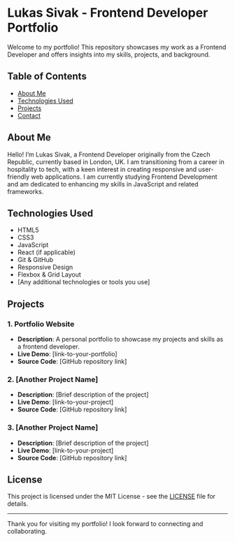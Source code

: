 # Lukas Sivak - Frontend Developer Portfolio

Welcome to my portfolio! This repository showcases my work as a Frontend Developer and offers insights into my skills, projects, and background.

## Table of Contents
- [About Me](#about-me)
- [Technologies Used](#technologies-used)
- [Projects](#projects)
- [Contact](#contact)

## About Me
Hello! I’m Lukas Sivak, a Frontend Developer originally from the Czech Republic, currently based in London, UK. I am transitioning from a career in hospitality to tech, with a keen interest in creating responsive and user-friendly web applications. I am currently studying Frontend Development and am dedicated to enhancing my skills in JavaScript and related frameworks.

## Technologies Used
- HTML5
- CSS3
- JavaScript
- React (if applicable)
- Git & GitHub
- Responsive Design
- Flexbox & Grid Layout
- [Any additional technologies or tools you use]

## Projects
### 1. Portfolio Website
- **Description**: A personal portfolio to showcase my projects and skills as a frontend developer.
- **Live Demo**: [link-to-your-portfolio]
- **Source Code**: [GitHub repository link]

### 2. [Another Project Name]
- **Description**: [Brief description of the project]
- **Live Demo**: [link-to-your-project]
- **Source Code**: [GitHub repository link]

### 3. [Another Project Name]
- **Description**: [Brief description of the project]
- **Live Demo**: [link-to-your-project]
- **Source Code**: [GitHub repository link]

## License
This project is licensed under the MIT License - see the [LICENSE](LICENSE) file for details.

---

Thank you for visiting my portfolio! I look forward to connecting and collaborating.

